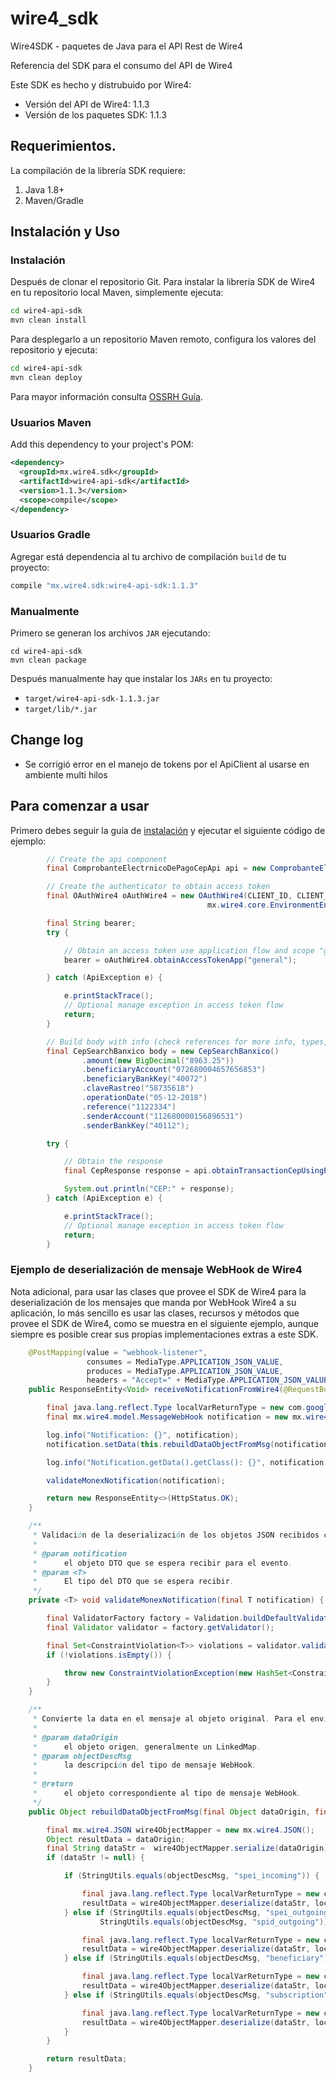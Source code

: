 # wire4_sdk

Wire4SDK - paquetes de Java para el API Rest de Wire4

Referencia del SDK para el consumo del API de Wire4

Este SDK es hecho y distrubuido por Wire4:

- Versión del API de Wire4: 1.1.3
- Versión de los paquetes SDK: 1.1.3

## Requerimientos.

La compilación de la librería SDK requiere:

1. Java 1.8+
2. Maven/Gradle

## <a name="installation"></a>Instalación y Uso
### Instalación

Después de clonar el repositorio Git. Para instalar la librería SDK de Wire4 en tu repositorio local Maven, simplemente ejecuta:

```sh
cd wire4-api-sdk
mvn clean install
```

Para desplegarlo a un repositorio Maven remoto, configura los valores del repositorio y ejecuta:
```sh
cd wire4-api-sdk
mvn clean deploy
```

Para mayor información consulta [OSSRH Guía](http://central.sonatype.org/pages/ossrh-guide.html).

### Usuarios Maven

Add this dependency to your project's POM:

```xml
<dependency>
  <groupId>mx.wire4.sdk</groupId>
  <artifactId>wire4-api-sdk</artifactId>
  <version>1.1.3</version>
  <scope>compile</scope>
</dependency>
```

### Usuarios Gradle

Agregar está dependencia al tu archivo de compilación `build` de tu proyecto:

```groovy
compile "mx.wire4.sdk:wire4-api-sdk:1.1.3"
```

### Manualmente

Primero se generan los archivos `JAR` ejecutando:

```shell
cd wire4-api-sdk
mvn clean package
```

Después manualmente hay que instalar los `JARs` en tu proyecto:

* `target/wire4-api-sdk-1.1.3.jar`
* `target/lib/*.jar`

## Change log

* Se corrigió error en el manejo de tokens por el ApiClient al usarse en ambiente multi hilos

## Para comenzar a usar

Primero debes seguir la guía de [instalación](#installation) y ejecutar el siguiente código de ejemplo:
```java
        // Create the api component
        final ComprobanteElectrnicoDePagoCepApi api = new ComprobanteElectrnicoDePagoCepApi();

        // Create the authenticator to obtain access token
        final OAuthWire4 oAuthWire4 = new OAuthWire4(CLIENT_ID, CLIENT_SECRET,
                                            mx.wire4.core.EnvironmentEnum.SANDBOX);

        final String bearer;
        try {

            // Obtain an access token use application flow and scope "general"
            bearer = oAuthWire4.obtainAccessTokenApp("general");

        } catch (ApiException e) {

            e.printStackTrace();
            // Optional manage exception in access token flow
            return;
        }

        // Build body with info (check references for more info, types, required fields)
        final CepSearchBanxico body = new CepSearchBanxico()
                .amount(new BigDecimal("8963.25"))
                .beneficiaryAccount("072680004657656853")
                .beneficiaryBankKey("40072")
                .claveRastreo("58735618")
                .operationDate("05-12-2018")
                .reference("1122334")
                .senderAccount("112680000156896531")
                .senderBankKey("40112");

        try {

            // Obtain the response
            final CepResponse response = api.obtainTransactionCepUsingPOST( body, bearer);

            System.out.println("CEP:" + response);
        } catch (ApiException e) {

            e.printStackTrace();
            // Optional manage exception in access token flow
            return;
        }

```

### Ejemplo de deserialización de mensaje WebHook de Wire4

Nota adicional, para usar las clases que provee el SDK de Wire4 para la deserialización de los mensajes que manda por WebHook Wire4 a su aplicación, lo más sencillo es usar las clases, recursos y métodos que provee el SDK de Wire4, como se muestra en el siguiente ejemplo, aunque siempre es posible crear sus propias implementaciones extras a este SDK.
```java
    @PostMapping(value = "webhook-listener",
                 consumes = MediaType.APPLICATION_JSON_VALUE,
                 produces = MediaType.APPLICATION_JSON_VALUE,
                 headers = "Accept=" + MediaType.APPLICATION_JSON_VALUE)
    public ResponseEntity<Void> receiveNotificationFromWire4(@RequestBody String body) {

        final java.lang.reflect.Type localVarReturnType = new com.google.gson.reflect.TypeToken<mx.wire4.model.MessageWebHook>(){}.getType();
        final mx.wire4.model.MessageWebHook notification = new mx.wire4.JSON().deserialize(body, localVarReturnType);

        log.info("Notification: {}", notification);
        notification.setData(this.rebuildDataObjectFromMsg(notification.getData(), notification.getObject()));

        log.info("Notification.getData().getClass(): {}", notification.getData().getClass());

        validateMonexNotification(notification);

        return new ResponseEntity<>(HttpStatus.OK);
    }

    /**
     * Validación de la deserialización de los objetos JSON recibidos como parámetros.
     *
     * @param notification
     *      el objeto DTO que se espera recibir para el evento.
     * @param <T>
     *      El tipo del DTO que se espera recibir.
     */
    private <T> void validateMonexNotification(final T notification) {

        final ValidatorFactory factory = Validation.buildDefaultValidatorFactory();
        final Validator validator = factory.getValidator();

        final Set<ConstraintViolation<T>> violations = validator.validate(notification);
        if (!violations.isEmpty()) {

            throw new ConstraintViolationException(new HashSet<ConstraintViolation<?>>(violations));
        }
    }

    /**
     * Convierte la data en el mensaje al objeto original. Para el envío correcto en los reintentos.
     *
     * @param dataOrigin
     *      el objeto origen, generalmente un LinkedMap.
     * @param objectDescMsg
     *      la descripción del tipo de mensaje WebHook.
     *
     * @return
     *      el objeto correspondiente al tipo de mensaje WebHook.
     */
    public Object rebuildDataObjectFromMsg(final Object dataOrigin, final String objectDescMsg) {

        final mx.wire4.JSON wire4ObjectMapper = new mx.wire4.JSON();
        Object resultData = dataOrigin;
        final String dataStr =  wire4ObjectMapper.serialize(dataOrigin);
        if (dataStr != null) {

            if (StringUtils.equals(objectDescMsg, "spei_incoming")) {

                final java.lang.reflect.Type localVarReturnType = new com.google.gson.reflect.TypeToken<mx.wire4.model.MessageDepositReceived>(){}.getType();
                resultData = wire4ObjectMapper.deserialize(dataStr, localVarReturnType);
            } else if (StringUtils.equals(objectDescMsg, "spei_outgoing") ||
                    StringUtils.equals(objectDescMsg, "spid_outgoing")) {

                final java.lang.reflect.Type localVarReturnType = new com.google.gson.reflect.TypeToken<mx.wire4.model.MessagePayment>(){}.getType();
                resultData = wire4ObjectMapper.deserialize(dataStr, localVarReturnType);
            } else if (StringUtils.equals(objectDescMsg, "beneficiary")) {

                final java.lang.reflect.Type localVarReturnType = new com.google.gson.reflect.TypeToken<mx.wire4.model.MessageAccountBeneficiary>(){}.getType();
                resultData = wire4ObjectMapper.deserialize(dataStr, localVarReturnType);
            } else if (StringUtils.equals(objectDescMsg, "subscription")) {

                final java.lang.reflect.Type localVarReturnType = new com.google.gson.reflect.TypeToken<mx.wire4.model.MessageSubscription>(){}.getType();
                resultData = wire4ObjectMapper.deserialize(dataStr, localVarReturnType);
            }
        }

        return resultData;
    }
```
